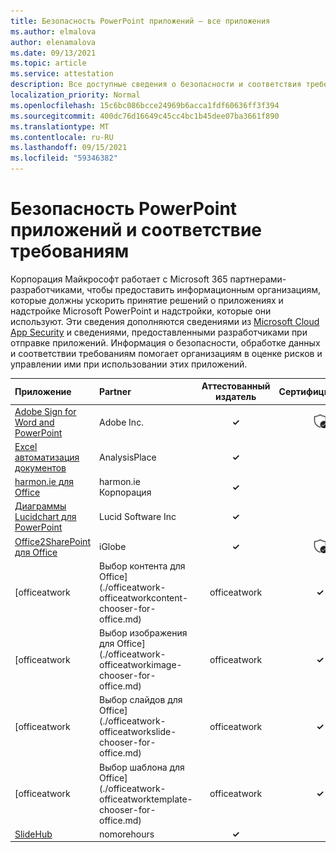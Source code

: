 ```yaml
---
title: Безопасность PowerPoint приложений — все приложения
ms.author: elmalova
author: elenamalova
ms.date: 09/13/2021
ms.topic: article
ms.service: attestation
description: Все доступные сведения о безопасности и соответствия требованиям для всех приложений PowerPoint Microsoft.
localization_priority: Normal
ms.openlocfilehash: 15c6bc086bcce24969b6acca1fdf60636ff3f394
ms.sourcegitcommit: 400dc76d16649c45cc4bc1b45dee07ba3661f890
ms.translationtype: MT
ms.contentlocale: ru-RU
ms.lasthandoff: 09/15/2021
ms.locfileid: "59346382"
---
```

# <a name="microsoft-powerpoint-apps-security-and-compliance"></a>Безопасность PowerPoint приложений и соответствие требованиям

Корпорация Майкрософт работает с Microsoft 365 партнерами-разработчиками, чтобы предоставить информационным организациям, которые должны ускорить принятие решений о приложениях и надстройке Microsoft PowerPoint и надстройки, которые они используют. Эти сведения дополняются сведениями из [Microsoft Cloud App Security](https://www.microsoft.com/en-us/enterprise-mobility-security/cloud-app-security) и сведениями, предоставленными разработчиками при отправке приложений. Информация о безопасности, обработке данных и соответствии требованиям помогает организациям в оценке рисков и управлении ими при использовании этих приложений.

| **Приложение** | **Partner** | **Аттестованный издатель** | **Сертифицировано** |
|:--------|:------------|:----------------------:|:-------------:|
| [Adobe Sign for Word and PowerPoint](./adobe-inc-sign-for-word-and-powerpoint.md) | Adobe Inc. | **✓** | <img alt="Certified application badge" src="../media/certified-badge.png" height="25" width="25" /> |
| [Excel автоматизация документов](./analysisplace-excel-to-word-document-automation.md) | AnalysisPlace | **✓** |  |
| [harmon.ie для Office](./harmonie-corporation-for-office.md) | harmon.ie Корпорация | **✓** |  |
| [Диаграммы Lucidchart для PowerPoint](./lucid-software-inc-lucidchart-diagrams-for-powerpoint.md) | Lucid Software Inc | **✓** |  |
| [Office2SharePoint для Office](./iglobe-office2sharepoint-for-office.md) | iGlobe | **✓** | <img alt="Certified application badge" src="../media/certified-badge.png" height="25" width="25" /> |
| [officeatwork | Выбор контента для Office](./officeatwork-officeatworkcontent-chooser-for-office.md) | officeatwork | **✓** | <img alt="Certified application badge" src="../media/certified-badge.png" height="25" width="25" /> |
| [officeatwork | Выбор изображения для Office](./officeatwork-officeatworkimage-chooser-for-office.md) | officeatwork | **✓** |  |
| [officeatwork | Выбор слайдов для Office](./officeatwork-officeatworkslide-chooser-for-office.md) | officeatwork | **✓** |  |
| [officeatwork | Выбор шаблона для Office](./officeatwork-officeatworktemplate-chooser-for-office.md) | officeatwork | **✓** | <img alt="Certified application badge" src="../media/certified-badge.png" height="25" width="25" /> |
| [SlideHub](./nomorehours-slidehub.md) | nomorehours | **✓** |  |
